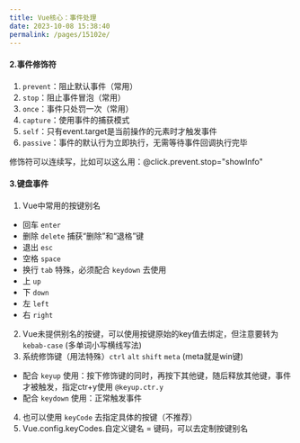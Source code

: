 ```yaml
---
title: Vue核心：事件处理
date: 2023-10-08 15:38:40
permalink: /pages/15102e/
---
```

#### 2.事件修饰符
1. `prevent`：阻止默认事件（常用）
2. `stop`：阻止事件冒泡（常用）
3. `once`：事件只处罚一次（常用）
4. `capture`：使用事件的捕获模式
5. `self`：只有event.target是当前操作的元素时才触发事件
6. `passive`：事件的默认行为立即执行，无需等待事件回调执行完毕

修饰符可以连续写，比如可以这么用：@click.prevent.stop="showInfo"

#### 3.键盘事件
1. Vue中常用的按键别名
- 回车 `enter`
- 删除 `delete` 捕获“删除”和“退格”键
- 退出 `esc`
- 空格 `space`
- 换行 `tab` 特殊，必须配合 `keydown` 去使用
- 上 `up`
- 下 `down`
- 左 `left`
- 右 `right`

2. Vue未提供别名的按键，可以使用按键原始的key值去绑定，但注意要转为 `kebab-case` (多单词小写横线写法)
3. 系统修饰键（用法特殊）`ctrl` `alt` `shift` `meta` (meta就是win键)
- 配合 `keyup` 使用：按下修饰键的同时，再按下其他键，随后释放其他键，事件才被触发，指定ctr+y使用 `@keyup.ctr.y`
- 配合 `keydown` 使用：正常触发事件
4. 也可以使用 `keyCode` 去指定具体的按键（不推荐）
5. Vue.config.keyCodes.自定义键名 = 键码，可以去定制按键别名